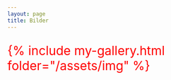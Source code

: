 ```yaml
---
layout: page
title: Bilder
---
```


<head>
    <title>Gallerie Style</title>
    <style>
      p { color:red; font-size: 2em; }
    </style>
  </head>

{% include my-gallery.html folder="/assets/img" %}
